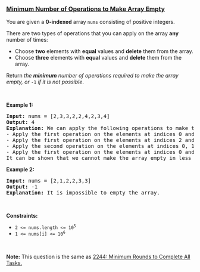 ### [Minimum Number of Operations to Make Array Empty](https://leetcode.com/problems/minimum-number-of-operations-to-make-array-empty)

<p>You are given a <strong>0-indexed</strong> array <code>nums</code> consisting of positive integers.</p>

<p>There are two types of operations that you can apply on the array <strong>any</strong> number of times:</p>

<ul>
	<li>Choose <strong>two</strong> elements with <strong>equal</strong> values and <strong>delete</strong> them from the array.</li>
	<li>Choose <strong>three</strong> elements with <strong>equal</strong> values and <strong>delete</strong> them from the array.</li>
</ul>

<p>Return <em>the <strong>minimum</strong> number of operations required to make the array empty, or </em><code>-1</code><em> if it is not possible</em>.</p>

<p>&nbsp;</p>
<p><strong class="example">Example 1:</strong></p>

<pre>
<strong>Input:</strong> nums = [2,3,3,2,2,4,2,3,4]
<strong>Output:</strong> 4
<strong>Explanation:</strong> We can apply the following operations to make the array empty:
- Apply the first operation on the elements at indices 0 and 3. The resulting array is nums = [3,3,2,4,2,3,4].
- Apply the first operation on the elements at indices 2 and 4. The resulting array is nums = [3,3,4,3,4].
- Apply the second operation on the elements at indices 0, 1, and 3. The resulting array is nums = [4,4].
- Apply the first operation on the elements at indices 0 and 1. The resulting array is nums = [].
It can be shown that we cannot make the array empty in less than 4 operations.
</pre>

<p><strong class="example">Example 2:</strong></p>

<pre>
<strong>Input:</strong> nums = [2,1,2,2,3,3]
<strong>Output:</strong> -1
<strong>Explanation:</strong> It is impossible to empty the array.
</pre>

<p>&nbsp;</p>
<p><strong>Constraints:</strong></p>

<ul>
	<li><code>2 &lt;= nums.length &lt;= 10<sup>5</sup></code></li>
	<li><code>1 &lt;= nums[i] &lt;= 10<sup>6</sup></code></li>
</ul>

<p>&nbsp;</p>
<p><strong>Note:</strong> This question is the same as <a href="https://leetcode.com/problems/minimum-rounds-to-complete-all-tasks/description/" target="_blank">2244: Minimum Rounds to Complete All Tasks.</a></p>
